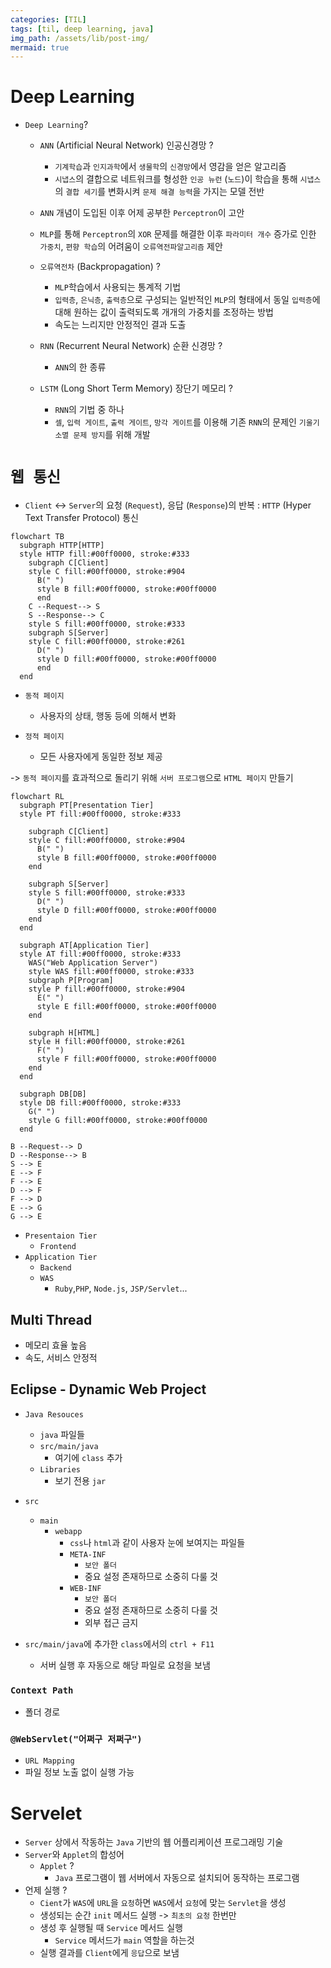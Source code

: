 ```yaml
---
categories: [TIL]
tags: [til, deep learning, java]
img_path: /assets/lib/post-img/
mermaid: true
---
```


# Deep Learning

- `Deep Learning`?

  - `ANN` (Artificial Neural Network) 인공신경망 ?

    - `기계학습`과 `인지과학`에서 `생물학`의 `신경망`에서 영감을 얻은 알고리즘
    - `시냅스`의 결합으로 네트워크를 형성한 `인공 뉴런` (`노드`)이 학습을 통해 `시냅스`의 `결합 세기`를 변화시켜 `문제 해결 능력`을 가지는 모델 전반

  - `ANN` 개념이 도입된 이후 어제 공부한 `Perceptron`이 고안

  - `MLP`를 통해 `Perceptron`의 `XOR` 문제를 해결한 이후 `파라미터 개수` 증가로 인한 `가중치`, `편향 학습`의 어려움이 `오류역전파알고리즘` 제안

  - `오류역전차` (Backpropagation) ?

    - `MLP`학습에서 사용되는 통계적 기법
    - `입력층`, `은닉층`, `출력층`으로 구성되는 일반적인 `MLP`의 형태에서 동일 `입력층`에 대해 원하는 값이 출력되도록 개개의 가중치를 조정하는 방법
    - 속도는 느리지만 안정적인 결과 도출

  - `RNN` (Recurrent Neural Network) 순환 신경망 ?

    - `ANN`의 한 종류

  - `LSTM` (Long Short Term Memory) 장단기 메모리 ?
    - `RNN`의 기법 중 하나
    - `셀`, `입력 게이트`, `출력 게이트`, `망각 게이트`를 이용해 기존 `RNN`의 문제인 `기울기 소멸 문제 방지`를 위해 개발

# `웹 통신`

- `Client` <-> `Server`의 요청 (`Request`), 응답 (`Response`)의 반복 : `HTTP` (Hyper Text Transfer Protocol) 통신

```mermaid
flowchart TB
  subgraph HTTP[HTTP]
  style HTTP fill:#00ff0000, stroke:#333
    subgraph C[Client]
    style C fill:#00ff0000, stroke:#904
      B(" ")
      style B fill:#00ff0000, stroke:#00ff0000
      end
    C --Request--> S
    S --Response--> C
    style S fill:#00ff0000, stroke:#333
    subgraph S[Server]
    style C fill:#00ff0000, stroke:#261
      D(" ")
      style D fill:#00ff0000, stroke:#00ff0000
      end
  end
```

- `동적 페이지`

  - 사용자의 상태, 행동 등에 의해서 변화

- `정적 페이지`

  - 모든 사용자에게 동일한 정보 제공

-> `동적 페이지`를 효과적으로 돌리기 위해 `서버 프로그램`으로 `HTML 페이지` 만들기

```mermaid
flowchart RL
  subgraph PT[Presentation Tier]
  style PT fill:#00ff0000, stroke:#333

    subgraph C[Client]
    style C fill:#00ff0000, stroke:#904
      B(" ")
      style B fill:#00ff0000, stroke:#00ff0000
    end

    subgraph S[Server]
    style S fill:#00ff0000, stroke:#333
      D(" ")
      style D fill:#00ff0000, stroke:#00ff0000
    end
  end

  subgraph AT[Application Tier]
  style AT fill:#00ff0000, stroke:#333
    WAS("Web Application Server")
    style WAS fill:#00ff0000, stroke:#333
    subgraph P[Program]
    style P fill:#00ff0000, stroke:#904
      E(" ")
      style E fill:#00ff0000, stroke:#00ff0000
    end

    subgraph H[HTML]
    style H fill:#00ff0000, stroke:#261
      F(" ")
      style F fill:#00ff0000, stroke:#00ff0000
    end
  end

  subgraph DB[DB]
  style DB fill:#00ff0000, stroke:#333
    G(" ")
    style G fill:#00ff0000, stroke:#00ff0000
  end

B --Request--> D
D --Response--> B
S --> E
E --> F
F --> E
D --> F
F --> D
E --> G
G --> E
```

- `Presentaion Tier`
  - `Frontend`
- `Application Tier`
  - `Backend`
  - `WAS`
    - `Ruby`,`PHP`, `Node.js`, `JSP/Servlet`...

## Multi Thread

- 메모리 효율 높음
- 속도, 서비스 안정적

## Eclipse - Dynamic Web Project

- `Java Resouces`
  - `java` 파일들
  - `src/main/java`
    - 여기에 `class` 추가
  - `Libraries`
    - 보기 전용 `jar`
- `src`

  - `main`
    - `webapp`
      - `css`나 `html`과 같이 사용자 눈에 보여지는 파일들
      - `META-INF`
        - `보안 폴더`
        - 중요 설정 존재하므로 소중히 다룰 것
      - `WEB-INF`
        - `보안 폴더`
        - 중요 설정 존재하므로 소중히 다룰 것
        - 외부 접근 금지

- `src/main/java`에 추가한 `class`에서의 `ctrl + F11`
  - 서버 실행 후 자동으로 해당 파일로 요청을 보냄

### `Context Path`

- 폴더 경로

### `@WebServlet("어쩌구 저쩌구")`

- `URL Mapping`
- 파일 정보 노출 없이 실행 가능

# Servelet

- `Server` 상에서 작동하는 `Java` 기반의 웹 어플리케이션 프로그래밍 기술
- `Server`와 `Applet`의 합성어
  - `Applet` ?
    - `Java` 프로그램이 웹 서버에서 자동으로 설치되어 동작하는 프로그램
- 언제 실행 ?
  - `Cient`가 `WAS`에 `URL`을 `요청`하면 `WAS`에서 `요청`에 맞는 `Servlet`을 생성
  - 생성되는 순간 `init` 메서드 실행 -> `최초의 요청` 한번만
  - 생성 후 실행될 때 `Service` 메서드 실행
    - `Service` 메서드가 `main` 역할을 하는것
  - 실행 결과를 `Client`에게 `응답`으로 보냄
